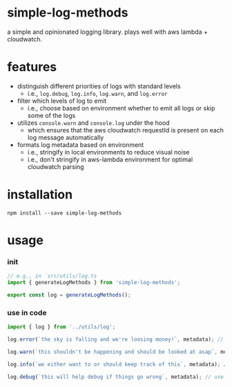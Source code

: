 # simple-log-methods

a simple and opinionated logging library. plays well with aws lambda + cloudwatch.

# features

- distinguish different priorities of logs with standard levels
  - i.e., `log.debug`, `log.info`, `log.warn`, and `log.error`
- filter which levels of log to emit
  - i.e., choose based on environment whether to emit all logs or skip some of the logs
- utilizes `console.warn` and `console.log` under the hood
  - which ensures that the aws cloudwatch requestId is present on each log message automatically
- formats log metadata based on environment
  - i.e., stringify in local environments to reduce visual noise
  - i.e., don't stringify in aws-lambda environment for optimal cloudwatch parsing


# installation

```
npm install --save simple-log-methods
```

# usage

### init
```ts
// e.g., in `src/utils/log.ts
import { generateLogMethods } from 'simple-log-methods';

export const log = generateLogMethods();
```

### use in code
```ts
import { log } from '../utils/log';

log.error(`the sky is falling and we're loosing money!`, metadata); // use `.error` when you want someone to respond immediately, even if its 4am

log.warn(`this shouldn't be happening and should be looked at asap`, metadata); // use `.warn` when you want someone to look at it asap, but not wake up in the middle of the night

log.info(`we either want to or should keep track of this`, metadata); // use `.info` for anything we may be interested in knowing about

log.debug(`this will help debug if things go wrong`, metadata); // use this for any information that could help debug when things go wrong (e.g., request/response data)
```
